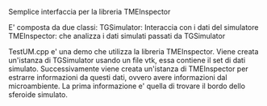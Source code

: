 Semplice interfaccia per la libreria TMEInspector

E' composta da due classi:
TGSimulator: Interaccia con i dati del simulatore
TMEInspector: che analizza i dati simulati passati da TGSimulator

TestUM.cpp e' una demo che utilizza la libreria TMEInspector. Viene creata un'istanza di TGSimulator usando un file vtk, essa contiene il set di dati simulato. Successivamente viene creata un'istanza di TMEInspector per estrarre informazioni da questi dati, ovvero avere informazioni dal microambiente. La prima informazione e' quella di trovare il bordo dello sferoide simulato.

